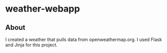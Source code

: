 # weather-webapp

## About
I created a weather that pulls data from openweathermap.org. I used Flask and Jinja for this project.
